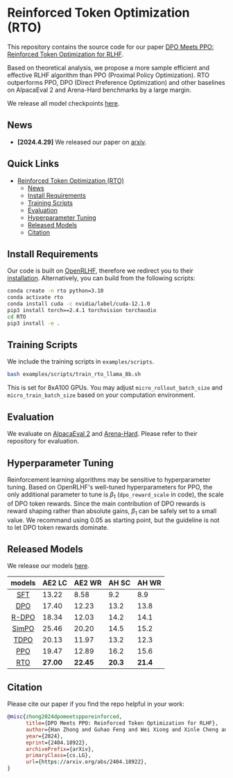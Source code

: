 # Reinforced Token Optimization (RTO)
This repository contains the source code for our paper [DPO Meets PPO: Reinforced Token Optimization for RLHF](https://arxiv.org/abs/2404.18922). 

Based on theoretical analysis, we propose a more sample efficient and effective RLHF algorithm than PPO (Proximal Policy Optimization). RTO outperforms PPO, DPO (Direct Preference Optimization) and other baselines on AlpacaEval 2 and Arena-Hard benchmarks by a large margin. 

We release all model checkpoints [here](https://huggingface.co/RTO-RL).

## News
- **[2024.4.29]** We released our paper on [arxiv](https://arxiv.org/abs/2404.18922).

## Quick Links
- [Reinforced Token Optimization (RTO)](#reinforced-token-optimization-rto)
  - [News](#news)
  - [Install Requirements](#install-requirements)
  - [Training Scripts](#training-scripts)
  - [Evaluation](#evaluation)
  - [Hyperparameter Tuning](#hyperparameter-tuning)
  - [Released Models](#released-model)
  - [Citation](#citation)

## Install Requirements
Our code is built on [OpenRLHF](https://github.com/OpenRLHF/OpenRLHF), therefore we redirect you to their [installation](https://github.com/OpenRLHF/OpenRLHF#installation). Alternatively, you can build from the following scripts:

```bash
conda create -n rto python=3.10
conda activate rto
conda install cuda -c nvidia/label/cuda-12.1.0
pip3 install torch==2.4.1 torchvision torchaudio
cd RTO
pip3 install -e .
```

## Training Scripts
We include the training scripts in `examples/scripts`.
```bash
bash examples/scripts/train_rto_llama_8b.sh
```
This is set for 8xA100 GPUs. You may adjust `micro_rollout_batch_size` and `micro_train_batch_size` based on your computation environment.

## Evaluation
We evaluate on [AlpacaEval 2](https://github.com/tatsu-lab/alpaca_eval) and [Arena-Hard](https://github.com/lm-sys/arena-hard-auto). Please refer to their repository for evaluation.

## Hyperparameter Tuning
Reinforcement learning algorithms may be sensitive to hyperparameter tuning. Based on OpenRLHF's well-tuned hyperparameters for PPO, the only additional parameter to tune is $\beta_1$ (`dpo_reward_scale` in code), the scale of DPO token rewards. Since the main contribution of DPO rewards is reward shaping rather than absolute gains, $\beta_1$ can be safely set to a small value. We recommand using $0.05$ as starting point, but the guideline is not to let DPO token rewards dominate.

## Released Models
We release our models [here](https://huggingface.co/RTO-RL).

| models | AE2 LC | AE2 WR | AH SC | AH WR |
|:---:|--|--|--|--|
| [SFT](https://huggingface.co/OpenRLHF/Llama-3-8b-sft-mixture) | 13.22 | 8.58 | 9.2 | 8.9 |
| [DPO](https://huggingface.co/RTO-RL/Llama3-8B-DPO) | 17.40 | 12.23 | 13.2 | 13.8 |
| [R-DPO](https://huggingface.co/RTO-RL/Llama3-8B-RDPO) | 18.34 | 12.03 | 14.2 | 14.1 |
| [SimPO](https://huggingface.co/RTO-RL/Llama3-8B-SimPO) | 25.46 | 20.20 | 14.5 | 15.2 |
| [TDPO](https://huggingface.co/RTO-RL/Llama3-8B-TDPO) | 20.13 | 11.97 | 13.2 | 12.3 |
| [PPO](https://huggingface.co/RTO-RL/Llama3-8B-PPO) | 19.47 | 12.89 | 16.2 | 15.6 |
| [RTO](https://huggingface.co/RTO-RL/Llama3-8B-RTO) | **27.00** | **22.45** | **20.3** | **21.4** |

## Citation
Please cite our paper if you find the repo helpful in your work:
```bibtex
@misc{zhong2024dpomeetspporeinforced,
      title={DPO Meets PPO: Reinforced Token Optimization for RLHF}, 
      author={Han Zhong and Guhao Feng and Wei Xiong and Xinle Cheng and Li Zhao and Di He and Jiang Bian and Liwei Wang},
      year={2024},
      eprint={2404.18922},
      archivePrefix={arXiv},
      primaryClass={cs.LG},
      url={https://arxiv.org/abs/2404.18922}, 
}
```
